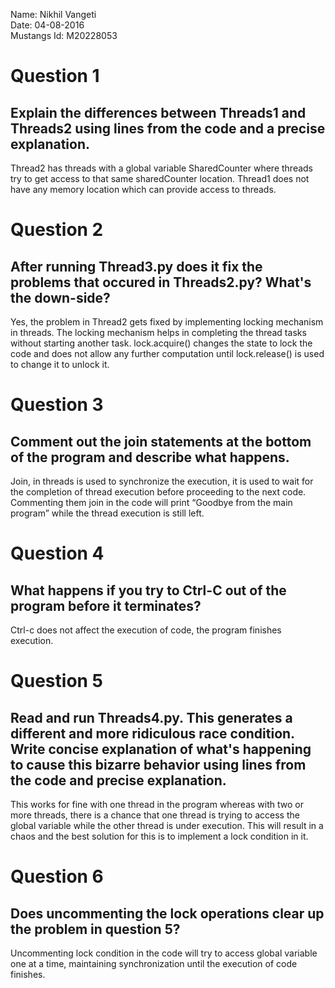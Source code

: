 Name: Nikhil Vangeti             
Date: 04-08-2016             
Mustangs Id: M20228053
# Question 1
## Explain the differences between Threads1 and Threads2 using lines from the code and a precise explanation.
Thread2 has threads with a global variable SharedCounter where threads try to get access to that same sharedCounter location. Thread1 does not have any memory location which can provide access to threads.
# Question 2
## After running Thread3.py does it fix the problems that occured in Threads2.py? What's the down-side?
Yes, the problem in Thread2 gets fixed by implementing locking mechanism in threads.
The locking mechanism helps in completing the thread tasks without starting another task. lock.acquire() changes the state to lock the code and does not allow any further computation until lock.release() is used to change it to unlock it.
# Question 3
## Comment out the join statements at the bottom of the program and describe what happens.
Join, in threads is used to synchronize the execution, it is used to wait for the completion of thread execution before proceeding to the next code. Commenting them join in the code will print “Goodbye from the main program” while the thread execution is still left.
# Question 4
## What happens if you try to Ctrl-C out of the program before it terminates?
Ctrl-c does not affect the execution of code, the program finishes execution.
# Question 5
## Read and run Threads4.py. This generates a different and more ridiculous race condition. Write concise explanation of what's happening to cause this bizarre behavior using lines from the code and precise explanation.
This works for fine with one thread in the program whereas with two or more threads, there is a chance that one thread is trying to access the global variable while the other thread is under execution. This will result in a chaos and the best solution for this is to implement a lock condition in it.
# Question 6
## Does uncommenting the lock operations clear up the problem in question 5?
Uncommenting lock condition in the code will try to access global variable one at a time, maintaining synchronization until the execution of code finishes.
